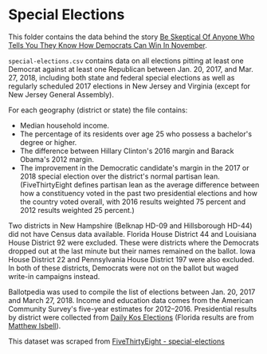 # Special Elections

This folder contains the data behind the story [Be Skeptical Of Anyone Who Tells You They Know How Democrats Can Win In November](https://fivethirtyeight.com/features/be-skeptical-of-anyone-who-tells-you-they-know-how-democrats-can-win-in-november/).

`special-elections.csv` contains data on all elections pitting at least one Democrat against at least one Republican between Jan. 20, 2017, and Mar. 27, 2018, including both state and federal special elections as well as regularly scheduled 2017 elections in New Jersey and Virginia (except for New Jersey General Assembly).

For each geography (district or state) the file contains:

- Median household income.
- The percentage of its residents over age 25 who possess a bachelor's degree or higher.
- The difference between Hillary Clinton's 2016 margin and Barack Obama's 2012 margin.
- The improvement in the Democratic candidate's margin in the 2017 or 2018 special election over the district's normal partisan lean. (FiveThirtyEight defines partisan lean as the average difference between how a constituency voted in the past two presidential elections and how the country voted overall, with 2016 results weighted 75 percent and 2012 results weighted 25 percent.)

Two districts in New Hampshire (Belknap HD-09 and Hillsborough HD-44) did not have Census data available. Florida House District 44 and Louisiana House District 92 were excluded. These were districts where the Democrats dropped out at the last minute but their names remained on the ballot. Iowa House District 22 and Pennsylvania House District 197 were also excluded. In both of these districts, Democrats were not on the ballot but waged write-in campaigns instead.

Ballotpedia was used to compile the list of elections between Jan. 20, 2017 and March 27, 2018. Income and education data comes from the American Community Survey's five-year estimates for 2012–2016. Presidential results by district were collected from [Daily Kos Elections](https://www.dailykos.com/stories/2013/7/9/1220127/-Daily-Kos-Elections-2012-election-results-by-congressional-and-legislative-districts) (Florida results are from [Matthew Isbell](http://mcimaps.com/presidential-results-by-florida-senate-district-and-the-effects-of-redistricting/)).

This dataset was scraped from [FiveThirtyEight - special-elections](https://github.com/fivethirtyeight/data/tree/master/special-elections)
